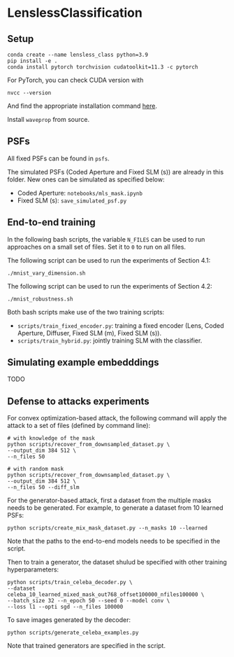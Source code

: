 # LenslessClassification

## Setup
```
conda create --name lensless_class python=3.9
pip install -e .
conda install pytorch torchvision cudatoolkit=11.3 -c pytorch
```

For PyTorch, you can check CUDA version with
```
nvcc --version
```
And find the appropriate installation command [here](https://pytorch.org/).

Install `waveprop` from source.

## PSFs

All fixed PSFs can be found in `psfs`.

The simulated PSFs (Coded Aperture and Fixed SLM (s)) are already in this folder. New ones can be simulated as specified below:
- Coded Aperture: `notebooks/mls_mask.ipynb`
- Fixed SLM (s): `save_simulated_psf.py`


## End-to-end training

In the following bash scripts, the variable `N_FILES` can be used to run approaches on a small set of files. Set it to `0` to run on all files.

The following script can be used to run the experiments of Section 4.1:
```
./mnist_vary_dimension.sh
```

The following script can be used to run the experiments of Section 4.2:
```
./mnist_robustness.sh
```

Both bash scripts make use of the two training scripts:
-  `scripts/train_fixed_encoder.py`: training a fixed encoder (Lens, Coded Aperture, Diffuser, Fixed SLM (m), Fixed SLM (s)).
-  `scripts/train_hybrid.py`: jointly training SLM with the classifier.

## Simulating example embedddings

TODO


## Defense to attacks experiments

For convex optimization-based attack, the following command will apply the attack to a set of files (defined by command line):
```
# with knowledge of the mask
python scripts/recover_from_downsampled_dataset.py \
--output_dim 384 512 \
--n_files 50

# with random mask
python scripts/recover_from_downsampled_dataset.py \
--output_dim 384 512 \
--n_files 50 --diff_slm
```

For the generator-based attack, first a dataset from the multiple masks needs to be generated. For example, to generate a dataset from 10 learned PSFs:
```
python scripts/create_mix_mask_dataset.py --n_masks 10 --learned
```
Note that the paths to the end-to-end models needs to be specified in the script.

Then to train a generator, the dataset shulud be specified with other training hyperparameters:
```
python scripts/train_celeba_decoder.py \
--dataset celeba_10_learned_mixed_mask_out768_offset100000_nfiles100000 \
--batch_size 32 --n_epoch 50 --seed 0 --model conv \
--loss l1 --opti sgd --n_files 100000
```

To save images generated by the decoder:
```
python scripts/generate_celeba_examples.py
```
Note that trained generators are specified in the script.





